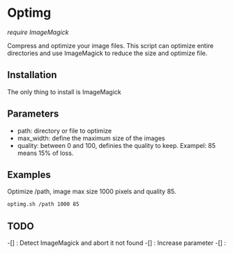 # Optimg
*require ImageMagick*

Compress and optimize your image files.
This script can optimize entire directories and use ImageMagick to reduce the size and optimize file. 


## Installation 
The only thing to install is ImageMagick


## Parameters
- path:  directory or file to optimize
- max_width:  define the maximum size of the images
- quality: between 0 and 100, definies the quality to keep. Exampel: 85 means 15% of loss.


## Examples
Optimize /path, image max size 1000 pixels and quality 85.
```bash
optimg.sh /path 1000 85
```

## TODO
-[] : Detect ImageMagick and abort it not found
-[] : Increase parameter
-[] : 